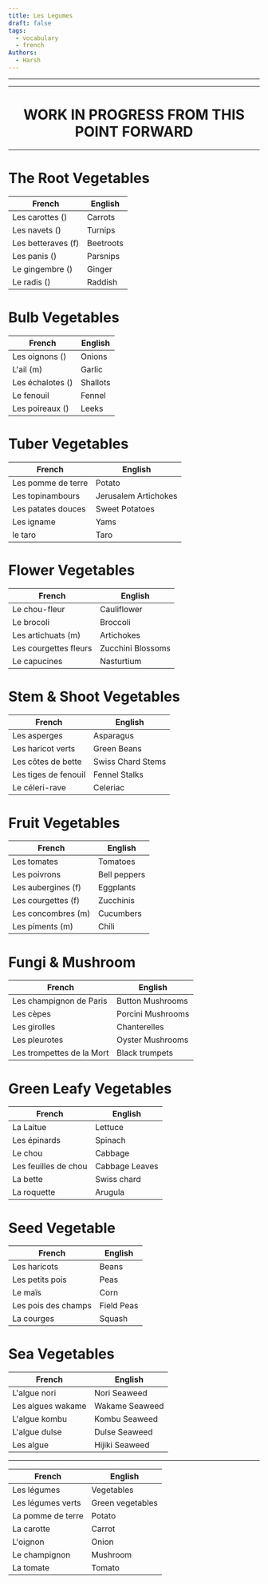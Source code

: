 ```yaml
---
title: Les Legumes
draft: false
tags:
  - vocabulary
  - french
Authors:
  - Harsh
---
```

---

---

<h1 style="text-align:center">WORK IN PROGRESS FROM THIS POINT FORWARD</h1>

---

# The Root Vegetables

| <center>French</center> | <center>English</center> |
| ----------------------- | ------------------------ |
| Les carottes ()         | Carrots                  |
| Les navets ()           | Turnips                  |
| Les betteraves (f)      | Beetroots                |
| Les panis ()            | Parsnips                 |
| Le gingembre ()         | Ginger                   |
| Le radis ()             | Raddish                  |

# Bulb Vegetables


| <center>French</center> | <center>English</center> |
| ----------------------- | ------------------------ |
| Les oignons ()          | Onions                   |
| L'ail (m)               | Garlic                   |
| Les échalotes ()        | Shallots                 |
| Le fenouil              | Fennel                   |
| Les poireaux ()         | Leeks                    |



# Tuber Vegetables

| <center>French</center> | <center>English</center> |
| ----------------------- | ------------------------ |
| Les pomme de terre      | Potato                   |
| Les topinambours        | Jerusalem Artichokes     |
| Les patates douces      | Sweet Potatoes           |
| Les igname              | Yams                     |
| le taro                 | Taro                     |



# Flower Vegetables


| <center>French</center> | <center>English</center> |
| ----------------------- | ------------------------ |
| Le chou-fleur           | Cauliflower              |
| Le brocoli              | Broccoli                 |
| Les artichuats (m)      | Artichokes               |
| Les courgettes fleurs   | Zucchini Blossoms        |
| Le capucines            | Nasturtium               |



# Stem & Shoot Vegetables

| <center>French</center> | <center>English</center> |
| ----------------------- | ------------------------ |
| Les asperges            | Asparagus                |
| Les haricot verts       | Green Beans              |
| Les côtes de bette      | Swiss Chard Stems        |
| Les tiges de fenouil    | Fennel Stalks            |
| Le céleri-rave          | Celeriac                 |


# Fruit Vegetables


| <center>French</center> | <center>English</center> |
| ----------------------- | ------------------------ |
| Les tomates             | Tomatoes                 |
| Les poivrons            | Bell peppers             |
| Les aubergines (f)      | Eggplants                |
| Les courgettes (f)      | Zucchinis                |
| Les concombres (m)      | Cucumbers                |
| Les piments (m)         | Chili                    |



# Fungi & Mushroom


| <center>French</center>   | <center>English</center> |
| ------------------------- | ------------------------ |
| Les champignon de Paris   | Button Mushrooms         |
| Les cèpes                 | Porcini Mushrooms        |
| Les girolles              | Chanterelles             |
| Les pleurotes             | Oyster Mushrooms         |
| Les trompettes de la Mort | Black trumpets           |



# Green Leafy Vegetables


| <center>French</center> | <center>English</center> |
| ----------------------- | ------------------------ |
| La Laitue               | Lettuce                  |
| Les épinards            | Spinach                  |
| Le chou                 | Cabbage                  |
| Les feuilles de chou    | Cabbage Leaves           |
| La bette                | Swiss chard              |
| La roquette             | Arugula                  |



# Seed Vegetable

| <center>French</center> | <center>English</center> |
| ----------------------- | ------------------------ |
| Les haricots            | Beans                    |
| Les petits pois         | Peas                     |
| Le maïs                 | Corn                     |
| Les pois des champs     | Field Peas               |
| La courges              | Squash                   |



# Sea Vegetables

| <center>French</center> | <center>English</center> |
| ----------------------- | ------------------------ |
| L'algue nori            | Nori Seaweed             |
| Les algues wakame       | Wakame Seaweed           |
| L'algue kombu           | Kombu Seaweed            |
| L'algue dulse           | Dulse Seaweed            |
| Les algue               | Hijiki Seaweed           |






---

| <center>French</center> | <center>English</center> |
| ----------------------- | ------------------------ |
| Les légumes             | Vegetables               |
| Les légumes verts       | Green vegetables         |
| La pomme de terre       | Potato                   |
| La carotte              | Carrot                   |
| L'oignon                | Onion                    |
| Le champignon           | Mushroom                 |
| La tomate               | Tomato                   |

